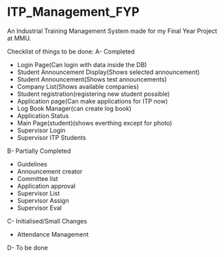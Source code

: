 # ITP_Management_FYP

An Industrial Training Management System made for my Final Year Project at MMU.

Checklist of things to be done:
A- Completed

- Login Page(Can login with data inside the DB)
- Student Announcement Display(Shows selected announcement)
- Student Announcement(Shows test announcements)
- Company List(Shows available companies)
- Student registration(registering new student possible)
- Application page(Can make applications for ITP now)
- Log Book Manager(can create log book)
- Application Status
- Main Page(student)(shows everthing except for photo)
- Supervisor Login
- Supervisor ITP Students

B- Partially Completed

- Guidelines
- Announcement creator
- Committee list
- Application approval
- Supervisor List
- Supervisor Assign
- Supervisor Eval

C- Initialised/Small Changes

- Attendance Management

D- To be done
